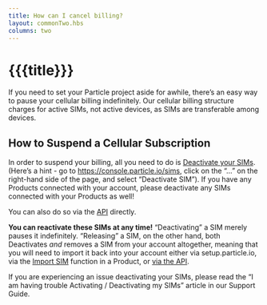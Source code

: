 ```yaml
---
title: How can I cancel billing?
layout: commonTwo.hbs
columns: two
---
```


# {{{title}}}
If you need to set your Particle project aside for awhile, there’s an easy way to pause your cellular billing indefinitely. Our cellular billing structure charges for active SIMs, not active devices, as SIMs are transferable among devices.   

## How to Suspend a Cellular Subscription

In order to suspend your billing, all you need to do is [Deactivate your SIMs](https://docs.particle.io/tutorials/cellular-connectivity/sim-management/#individual-sim-actions). (Here’s a hint - go to <https://console.particle.io/sims>, click on the “…” on the right-hand side of the page, and select “Deactivate SIM”). If you have any Products connected with your account, please deactivate any SIMs connected with your Products as well!  
  
You can also do so via the [API](https://docs.particle.io/reference/device-cloud/api/#deactivate-sim) directly.  
  
**You can reactivate these SIMs at any time!** “Deactivating” a SIM merely pauses it indefinitely. “Releasing” a SIM, on the other hand, both Deactivates _and_ removes a SIM from your account altogether, meaning that you will need to import it back into your account either via setup.particle.io, via the [Import SIM](https://docs.particle.io/tutorials/cellular-connectivity/sim-management/#importing-sim-cards) function in a Product, or [via the API](https://docs.particle.io/reference/device-cloud/api/#activate-sim).  
  
If you are experiencing an issue deactivating your SIMs, please read the “I am having trouble Activating / Deactivating my SIMs” article in our Support Guide. 

​
